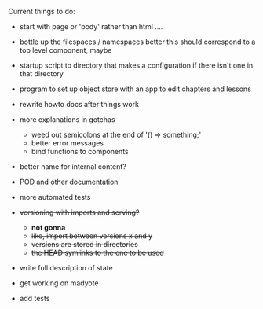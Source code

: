 Current things to do:

* start with page or 'body' rather than html ....

* bottle up the filespaces / namespaces better
   this should correspond to a top level component, maybe


* startup script to directory that makes a configuration
  if there isn't one in that directory

* program to set up object store with an app to edit
  chapters and lessons

* rewrite howto docs after things work

* more explanations in gotchas
  - weed out semicolons at the end of '() => something;'
  - better error messages
  - bind functions to components

* better name for internal content?

* POD and other documentation

* more automated tests

* ~~versioning with imports and serving?~~
  - **not gonna**
  - ~~like, import between versions x and y~~
  - ~~versions are stored in directories~~
  - ~~the HEAD symlinks to the one to be used~~

* write full description of state

* get working on madyote

* add tests

